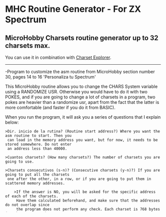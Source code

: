 # MHC Routine Generator - For ZX Spectrum

## MicroHobby Charsets routine generator up to 32 charsets max.

You can use it in combination with [Charset Explorer](https://github.com/saborido/Charset-Explorer).

----------------

-Program to customize the asm routine from MicroHobby section number 30, pages 14 to 16 'Personaliza
 tu Spectrum'

 This MicroHobby routine allows you to change the CHARS System variable using a RANDOMIZE USR.
 Otherwise you would have to do it with two POKES, and if you are going to change a lot of charsets
 in a program, two pokes are heavier than a randomize usr, apart from the fact that the latter is
 more comfortable (and faster if you do it from BASIC).

 When you run the program, it will ask you a series of questions that I explain below:
```
>Dir. inicio de la rutina? (Routine start address?) Where you want the asm routine to start. Then you
 can load in the memory address you want, but for now, it needs to be stored somewhere. Do not enter
 an address less than 40000.

>Cuantos charsets? (How many charsets?) The number of charsets you are going to use.

>Charsets consecutivos (s-n)? (Consecutive charsets (y-n)?) If you are going to put all the charsets
 one after the other, in a row, or if you are going to put them in scattered memory addresses.

	>If the answer is NO, you will be asked for the specific address of each of the charsets.
	 Have them calculated beforehand, and make sure that the addresses do not overlap since
	 the program does not perform any check. Each charset is 768 bytes (96 characters, 8 bytes
	 per character).

	>If the answer is YES, it will ask you for the start address of the charsets. Try not to
	 step on the same routine that is going to be created. If you answer 0, it will put the
	 start address of the charsets at the end of the selection routine, and I think that is
	 the most recommended (it puts the consecutive charsets at the end of the ASM routine, so
	 that everything is together).
```
-At this moment the assembly code will begin to be created. You can get an idea of ​​the length of the
 generated code with this formula: 10 + (5 x NumberOfCharsets) bytes. For example, if the maximum
 number of charsets you can create with this program is 32, the maximum the code can weigh is
 10 + (5 x 32) = 170 Bytes.

 After generating the code, you will see a screen with some summary data and a menu, with which you
 can list the generated assembly code, the list of all the charsets with their respective memory
 address, see the CODE with the start address of the routine and its length, and you can do a
 SAVE "charsets" CODE xxxxx,yy (which can save the routine to a tape or disk).

 To select the ROM routine, a RANDOMIZE USR must be done to the starting address of the routine. For
 the following charsets, do 5 byte increments for each charset.

 Be careful not to confuse 'routine start address' with 'charset start address'. The first thing is
 the assembly code, which will look for the charsets at the address you tell it to.

```
MicroHobby's original routine:
-----------------------------

63039	21003C	J_ROM	LD HL,#3C00
63042	180D		JR (FINAL)
63044	2158F5	J_1	LD HL,#F558
63047	1808		JR (FINAL)
63049	2158F8	J_2	LD HL,#F858
63052	1803		JR (FINAL)
63054	2158FB	J_3	LD HL,#FB58
63057	22365C	FINAL	LD (CHARS)
63060	010000		LD BC,#0000
63063	C9		RET

-This routine works for 3 charsets. The routine starts at 63039, and each charset starts at 63064,
 63832, and 64600 respectively. The RANDOMIZE USR is 63039 for the ROM charset, 63044 for charset 1,
 63049 for charset 2, and 63054 for charset 3 (in increments of 5).


Breaking down the original code a bit:

Addr.	Hex.	Dec.	OPcode		Label
-----	---	---	------		-----
63039	21	33	LD HL		;J_ROM
63040	00	0	#3C00
63041	3C	60	
63042	18	24	JR
63043	0D	13	;+13 (FINAL)

63044	21	33	LD HL		;J_1
63045	58	88	#F558
63046	F5	245	
63047	18	24	JR
63048	08	8	;+8 (FINAL)

63049	21	33	LD HL		;J_2
63050	58	88	#F858
63051	F8	248	
63052	18	24	JR
63053	03	3	;+3 (FINAL)

63054	21	33	LD HL		;J_3
63055	58	88	#FB58
63056	FB	251	

63057	22	34	LD		;FINAL
63058	36	54	(23606)		;(CHARS)
63059	5C	92	
63060	01	1	LD BC
63061	00	0	0000
63062	00	0	
63063	C9	201	RET

```
